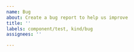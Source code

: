 ```yaml
---
name: Bug
about: Create a bug report to help us improve
title: ''
labels: component/test, kind/bug
assignees: ''

---
```

